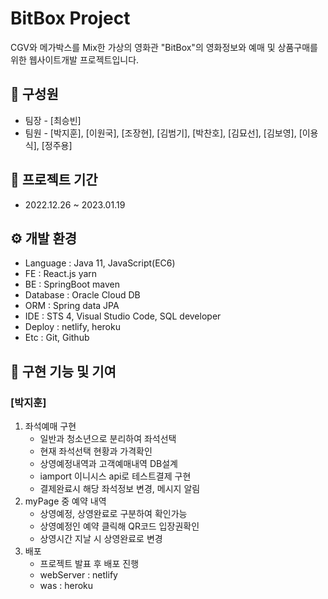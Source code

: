 # BitBox Project
CGV와 메가박스를 Mix한 가상의 영화관 "BitBox"의 영화정보와 예매 및 상품구매를 위한 웹사이트개발 프로젝트입니다.

## 👨 구성원
- 팀장 - [최승빈]
- 팀원 - [박지훈], [이원국], [조장현], [김범기], [박찬호], [김묘선], [김보영], [이용식], [정주용]

## 📅 프로젝트 기간
- 2022.12.26 ~ 2023.01.19

## ⚙️ 개발 환경
- Language : Java 11, JavaScript(EC6)
- FE : React.js yarn
- BE : SpringBoot maven
- Database : Oracle Cloud DB
- ORM : Spring data JPA
- IDE : STS 4, Visual Studio Code, SQL developer
- Deploy : netlify, heroku 
- Etc : Git, Github 

## 🔧 구현 기능 및 기여

### [박지훈]
1. 좌석예매 구현
   - 일반과 청소년으로 분리하여 좌석선택
   - 현재 좌석선택 현황과 가격확인
   - 상영예정내역과 고객예매내역 DB설계
   - iamport 이니시스 api로 테스트결제 구현
   - 결제완료시 해당 좌석정보 변경, 메시지 알림
2. myPage 중 예약 내역
   - 상영예정, 상영완료로 구분하여 확인가능
   - 상영예정인 예약 클릭해 QR코드 입장권확인
   - 상영시간 지날 시 상영완료로 변경
3. 배포
   - 프로젝트 발표 후 배포 진행
   - webServer : netlify
   - was : heroku
